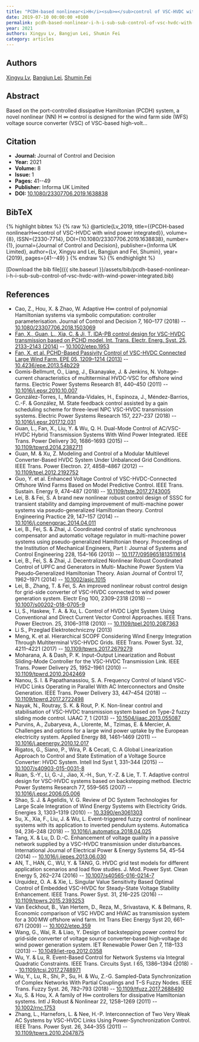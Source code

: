```yaml
---
title: "PCDH-based nonlinear<i>H</i><sub>∞</sub>control of VSC-HVDC with wind power integrated"
date: 2019-07-10 00:00:00 +0100
permalink: pcdh-based-nonlinear-i-h-i-sub-sub-control-of-vsc-hvdc-with-wind-power-integrated
year: 2021
authors: Xingyu Lv, Bangjun Lei, Shumin Fei
category: articles
---
```

 
## Authors
[Xingyu Lv](authors/xingyu-lv), [Bangjun Lei](authors/bangjun-lei), [Shumin Fei](authors/shumin-fei)
 
## Abstract
Based on the port-controlled dissipative Hamiltonian (PCDH) system, a novel nonlinear (NN) H ∞ control is designed for the wind farm side (WFS) voltage source converter (VSC) of VSC-based high-volt...
 
## Citation
- **Journal:** Journal of Control and Decision
- **Year:** 2021
- **Volume:** 8
- **Issue:** 1
- **Pages:** 41--49
- **Publisher:** Informa UK Limited
- **DOI:** [10.1080/23307706.2019.1638838](https://doi.org/10.1080/23307706.2019.1638838)
 
## BibTeX
{% highlight bibtex %}
{% raw %}
@article{Lv_2019,
  title={{PCDH-based nonlinearH∞control of VSC-HVDC with wind power integrated}},
  volume={8},
  ISSN={2330-7714},
  DOI={10.1080/23307706.2019.1638838},
  number={1},
  journal={Journal of Control and Decision},
  publisher={Informa UK Limited},
  author={Lv, Xingyu and Lei, Bangjun and Fei, Shumin},
  year={2019},
  pages={41--49}
}
{% endraw %}
{% endhighlight %}
 
[Download the bib file]({{ site.baseurl }}/assets/bib/pcdh-based-nonlinear-i-h-i-sub-sub-control-of-vsc-hvdc-with-wind-power-integrated.bib)
 
## References
- Cao, Z., Hou, X. & Zhao, W. Adaptive H∞ control of polynomial Hamiltonian systems via symbolic computation: controller parameterisation. Journal of Control and Decision 7, 160–177 (2018) -- [10.1080/23307706.2018.1503069](https://doi.org/10.1080/23307706.2018.1503069)
- [Fan, X., Guan, L., Xia, C. & Ji, T. IDA-PB control design for VSC-HVDC transmission based on PCHD model. Int. Trans. Electr. Energ. Syst. 25, 2133–2143 (2014)](ida-pb-control-design-for-vsc-hvdc-transmission-based-on-pchd-model) -- [10.1002/etep.1953](https://doi.org/10.1002/etep.1953)
- [Fan, X. et al. PCHD-Based Passivity Control of VSC-HVDC Connected Large Wind Farm. EPE 05, 1209–1214 (2013)](pchd-based-passivity-control-of-vsc-hvdc-connected-large-wind-farm) -- [10.4236/epe.2013.54b229](https://doi.org/10.4236/epe.2013.54b229)
- Gomis-Bellmunt, O., Liang, J., Ekanayake, J. & Jenkins, N. Voltage–current characteristics of multiterminal HVDC-VSC for offshore wind farms. Electric Power Systems Research 81, 440–450 (2011) -- [10.1016/j.epsr.2010.10.007](https://doi.org/10.1016/j.epsr.2010.10.007)
- González-Torres, I., Miranda-Vidales, H., Espinoza, J., Méndez-Barrios, C.-F. & González, M. State feedback control assisted by a gain scheduling scheme for three-level NPC VSC-HVDC transmission systems. Electric Power Systems Research 157, 227–237 (2018) -- [10.1016/j.epsr.2017.12.031](https://doi.org/10.1016/j.epsr.2017.12.031)
- Guan, L., Fan, X., Liu, Y. & Wu, Q. H. Dual-Mode Control of AC/VSC-HVDC Hybrid Transmission Systems With Wind Power Integrated. IEEE Trans. Power Delivery 30, 1686–1693 (2015) -- [10.1109/tpwrd.2014.2382711](https://doi.org/10.1109/tpwrd.2014.2382711)
- Guan, M. & Xu, Z. Modeling and Control of a Modular Multilevel Converter-Based HVDC System Under Unbalanced Grid Conditions. IEEE Trans. Power Electron. 27, 4858–4867 (2012) -- [10.1109/tpel.2012.2192752](https://doi.org/10.1109/tpel.2012.2192752)
- Guo, Y. et al. Enhanced Voltage Control of VSC-HVDC-Connected Offshore Wind Farms Based on Model Predictive Control. IEEE Trans. Sustain. Energy 9, 474–487 (2018) -- [10.1109/tste.2017.2743005](https://doi.org/10.1109/tste.2017.2743005)
- Lei, B. & Fei, S. A brand new nonlinear robust control design of SSSC for transient stability and damping improvement of multi-machine power systems via pseudo-generalized Hamiltonian theory. Control Engineering Practice 29, 147–157 (2014) -- [10.1016/j.conengprac.2014.04.011](https://doi.org/10.1016/j.conengprac.2014.04.011)
- Lei, B., Fei, S. & Zhai, J. Coordinated control of static synchronous compensator and automatic voltage regulator in multi-machine power systems using pseudo-generalized Hamiltonian theory. Proceedings of the Institution of Mechanical Engineers, Part I: Journal of Systems and Control Engineering 228, 154–166 (2013) -- [10.1177/0959651813511614](https://doi.org/10.1177/0959651813511614)
- Lei, B., Fei, S. & Zhai, J. Decentralized Nonlinear Robust Coordinated Control of UPFC and Generators in Multi‐ Machine Power System Via Pseudo‐Generalized Hamiltonian Theory. Asian Journal of Control 17, 1962–1971 (2014) -- [10.1002/asjc.1015](https://doi.org/10.1002/asjc.1015)
- Lei, B., Zhang, T. & Fei, S. An improved nonlinear robust control design for grid-side converter of VSC-HVDC connected to wind power generation system. Electr Eng 100, 2309–2318 (2018) -- [10.1007/s00202-018-0705-9](https://doi.org/10.1007/s00202-018-0705-9)
- Li, S., Haskew, T. A. & Xu, L. Control of HVDC Light System Using Conventional and Direct Current Vector Control Approaches. IEEE Trans. Power Electron. 25, 3106–3118 (2010) -- [10.1109/tpel.2010.2087363](https://doi.org/10.1109/tpel.2010.2087363)
- Li S., Przeglad Elektrotechniczny (2013)
- Meng, K. et al. Hierarchical SCOPF Considering Wind Energy Integration Through Multiterminal VSC-HVDC Grids. IEEE Trans. Power Syst. 32, 4211–4221 (2017) -- [10.1109/tpwrs.2017.2679279](https://doi.org/10.1109/tpwrs.2017.2679279)
- Moharana, A. & Dash, P. K. Input-Output Linearization and Robust Sliding-Mode Controller for the VSC-HVDC Transmission Link. IEEE Trans. Power Delivery 25, 1952–1961 (2010) -- [10.1109/tpwrd.2010.2042469](https://doi.org/10.1109/tpwrd.2010.2042469)
- Nanou, S. I. & Papathanassiou, S. A. Frequency Control of Island VSC-HVDC Links Operating in Parallel With AC Interconnectors and Onsite Generation. IEEE Trans. Power Delivery 33, 447–454 (2018) -- [10.1109/tpwrd.2017.2722498](https://doi.org/10.1109/tpwrd.2017.2722498)
- Nayak, N., Routray, S. K. & Rout, P. K. Non-linear control and stabilisation of VSC-HVDC transmission system based on Type-2 fuzzy sliding mode control. IJAAC 7, 1 (2013) -- [10.1504/ijaac.2013.055087](https://doi.org/10.1504/ijaac.2013.055087)
- Purvins, A., Zubaryeva, A., Llorente, M., Tzimas, E. & Mercier, A. Challenges and options for a large wind power uptake by the European electricity system. Applied Energy 88, 1461–1469 (2011) -- [10.1016/j.apenergy.2010.12.017](https://doi.org/10.1016/j.apenergy.2010.12.017)
- Rigatos, G., Siano, P., Wira, P. & Cecati, C. A Global Linearization Approach to Control and State Estimation of a Voltage Source Converter: HVDC System. Intell Ind Syst 1, 331–344 (2015) -- [10.1007/s40903-015-0031-8](https://doi.org/10.1007/s40903-015-0031-8)
- Ruan, S.-Y., Li, G.-J., Jiao, X.-H., Sun, Y.-Z. & Lie, T. T. Adaptive control design for VSC-HVDC systems based on backstepping method. Electric Power Systems Research 77, 559–565 (2007) -- [10.1016/j.epsr.2006.05.006](https://doi.org/10.1016/j.epsr.2006.05.006)
- Shao, S. J. & Agelidis, V. G. Review of DC System Technologies for Large Scale Integration of Wind Energy Systems with Electricity Grids. Energies 3, 1303–1319 (2010) -- [10.3390/en3061303](https://doi.org/10.3390/en3061303)
- Su, X., Xia, F., Liu, J. & Wu, L. Event-triggered fuzzy control of nonlinear systems with its application to inverted pendulum systems. Automatica 94, 236–248 (2018) -- [10.1016/j.automatica.2018.04.025](https://doi.org/10.1016/j.automatica.2018.04.025)
- Tang, X. & Lu, D. D.-C. Enhancement of voltage quality in a passive network supplied by a VSC-HVDC transmission under disturbances. International Journal of Electrical Power &amp; Energy Systems 54, 45–54 (2014) -- [10.1016/j.ijepes.2013.06.030](https://doi.org/10.1016/j.ijepes.2013.06.030)
- AN, T., HAN, C., WU, Y. & TANG, G. HVDC grid test models for different application scenarios and load flow studies. J. Mod. Power Syst. Clean Energy 5, 262–274 (2016) -- [10.1007/s40565-016-0214-7](https://doi.org/10.1007/s40565-016-0214-7)
- Urquidez, O. A. & Xie, L. Singular Value Sensitivity Based Optimal Control of Embedded VSC-HVDC for Steady-State Voltage Stability Enhancement. IEEE Trans. Power Syst. 31, 216–225 (2016) -- [10.1109/tpwrs.2015.2393253](https://doi.org/10.1109/tpwrs.2015.2393253)
- Van Eeckhout, B., Van Hertem, D., Reza, M., Srivastava, K. & Belmans, R. Economic comparison of VSC HVDC and HVAC as transmission system for a 300 MW offshore wind farm. Int Trans Elec Energy Syst 20, 661–671 (2009) -- [10.1002/etep.359](https://doi.org/10.1002/etep.359)
- Wang, G., Wai, R. & Liao, Y. Design of backstepping power control for grid‐side converter of voltage source converter‐based high‐voltage dc wind power generation system. IET Renewable Power Gen 7, 118–133 (2013) -- [10.1049/iet-rpg.2012.0358](https://doi.org/10.1049/iet-rpg.2012.0358)
- Wu, Y. & Lu, R. Event-Based Control for Network Systems via Integral Quadratic Constraints. IEEE Trans. Circuits Syst. I 65, 1386–1394 (2018) -- [10.1109/tcsi.2017.2748971](https://doi.org/10.1109/tcsi.2017.2748971)
- Wu, Y., Lu, R., Shi, P., Su, H. & Wu, Z.-G. Sampled-Data Synchronization of Complex Networks With Partial Couplings and T–S Fuzzy Nodes. IEEE Trans. Fuzzy Syst. 26, 782–793 (2018) -- [10.1109/tfuzz.2017.2688490](https://doi.org/10.1109/tfuzz.2017.2688490)
- Xu, S. & Hou, X. A family of H∞ controllers for dissipative Hamiltonian systems. Intl J Robust &amp; Nonlinear 22, 1258–1269 (2011) -- [10.1002/rnc.1753](https://doi.org/10.1002/rnc.1753)
- Zhang, L., Harnefors, L. & Nee, H.-P. Interconnection of Two Very Weak AC Systems by VSC-HVDC Links Using Power-Synchronization Control. IEEE Trans. Power Syst. 26, 344–355 (2011) -- [10.1109/tpwrs.2010.2047875](https://doi.org/10.1109/tpwrs.2010.2047875)


